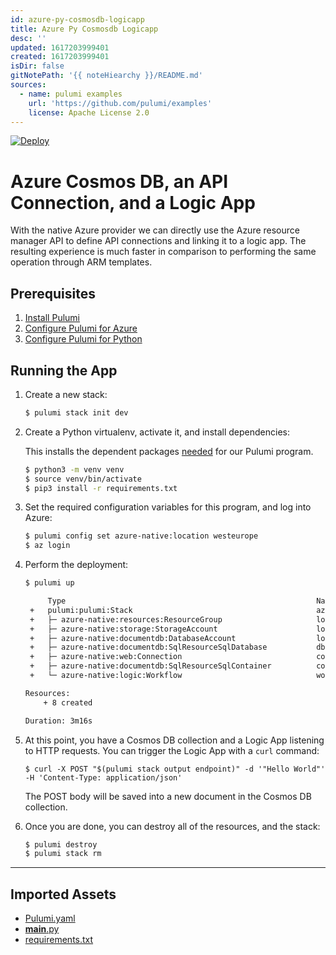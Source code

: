 ```yaml
---
id: azure-py-cosmosdb-logicapp
title: Azure Py Cosmosdb Logicapp
desc: ''
updated: 1617203999401
created: 1617203999401
isDir: false
gitNotePath: '{{ noteHiearchy }}/README.md'
sources:
  - name: pulumi examples
    url: 'https://github.com/pulumi/examples'
    license: Apache License 2.0
---
```

[![Deploy](https://get.pulumi.com/new/button.svg)](https://app.pulumi.com/new)

# Azure Cosmos DB, an API Connection, and a Logic App

With the native Azure provider we can directly use the Azure resource manager API to define API connections and linking it to a logic app. The resulting experience is much faster in comparison to performing the same operation through ARM templates.

## Prerequisites

1. [Install Pulumi](https://www.pulumi.com/docs/get-started/install/)
2. [Configure Pulumi for Azure](https://www.pulumi.com/docs/intro/cloud-providers/azure/setup/)
3. [Configure Pulumi for Python](https://www.pulumi.com/docs/intro/languages/python/)

## Running the App

1. Create a new stack:

   ```sh
   $ pulumi stack init dev
   ```

2. Create a Python virtualenv, activate it, and install dependencies:

   This installs the dependent packages [needed](https://www.pulumi.com/docs/intro/concepts/how-pulumi-works/) for our Pulumi program.

   ```bash
   $ python3 -m venv venv
   $ source venv/bin/activate
   $ pip3 install -r requirements.txt
   ```

3. Set the required configuration variables for this program, and log into Azure:

   ```bash
   $ pulumi config set azure-native:location westeurope
   $ az login
   ```

4. Perform the deployment:

   ```sh
   $ pulumi up

        Type                                                        Name                         Status      
    +   pulumi:pulumi:Stack                                         azure-cosmosdb-logicapp-dev  created     
    +   ├─ azure-native:resources:ResourceGroup                     logicappdemo-rg              created     
    +   ├─ azure-native:storage:StorageAccount                      logicappdemosa               created     
    +   ├─ azure-native:documentdb:DatabaseAccount                  logicappdemo-cdb             created     
    +   ├─ azure-native:documentdb:SqlResourceSqlDatabase           db                           created     
    +   ├─ azure-native:web:Connection                              cosmosdbConnection           created     
    +   ├─ azure-native:documentdb:SqlResourceSqlContainer          container                    created     
    +   └─ azure-native:logic:Workflow                              workflow                     created     

   Resources:
       + 8 created

   Duration: 3m16s
   ```

5. At this point, you have a Cosmos DB collection and a Logic App listening to HTTP requests. You can trigger the Logic App with a `curl` command:

   ```
   $ curl -X POST "$(pulumi stack output endpoint)" -d '"Hello World"' -H 'Content-Type: application/json'
   ```

   The POST body will be saved into a new document in the Cosmos DB collection.

6. Once you are done, you can destroy all of the resources, and the stack:

   ```bash
   $ pulumi destroy
   $ pulumi stack rm
   ```

* * *

## Imported Assets

- [Pulumi.yaml](/assets/pulumi.yaml)
- [**main**.py](/assets/__main__.py)
- [requirements.txt](/assets/requirements.txt)

